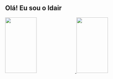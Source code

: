 ## Olá! Eu sou o Idair 
<div>
  <a href="https://github.com/idairfguido">
  <img height="180em" width="45%" height="180em" src="https://github-readme-stats.vercel.app/api?username=idairfguido&show_icons=true&theme=dracula&include_all_commits=true&count_private=true"/>
  <img height="180em" width="45%" height="180em" src="https://github-readme-stats.vercel.app/api/top-langs/?username=idairfguido&layout=compact&langs_count=7&theme=dracula"/>
</div>
